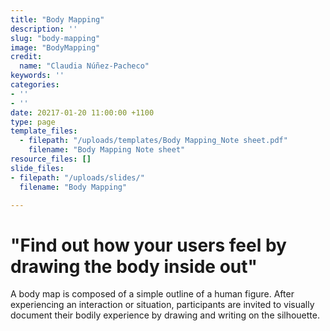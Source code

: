 ```yaml
---
title: "Body Mapping"
description: ''
slug: "body-mapping"
image: "BodyMapping"
credit:
  name: "Claudia Núñez-Pacheco"
keywords: ''
categories:
- ''
- ''
date: 20217-01-20 11:00:00 +1100
type: page
template_files:
  - filepath: "/uploads/templates/Body Mapping_Note sheet.pdf"
    filename: "Body Mapping Note sheet"
resource_files: []
slide_files:
- filepath: "/uploads/slides/"
  filename: "Body Mapping"

---
```

# "Find out how your users feel by drawing the body inside out"

A body map is composed of a simple outline of a human figure. After experiencing an interaction or situation, participants are invited to visually document their bodily experience by drawing and writing on the silhouette.
